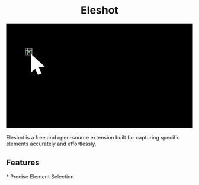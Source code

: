 <h1 align="center" id="title">Eleshot</h1>

<p align="center"><img src="https://raw.githubusercontent.com/Sphiment/Eleshot/refs/heads/main/Assets/Banner.gif" alt="project-image"></p>

<p id="description">Eleshot is a free and open-source extension built for capturing specific elements accurately and effortlessly.</p>

<h2>Features</h2>
*   Precise Element Selection
